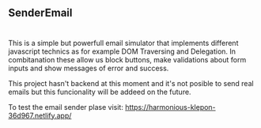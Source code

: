 ## SenderEmail
# 

This is a simple but powerfull email simulator that implements different javascript technics as for example DOM Traversing and Delegation. In combitanation these allow us block buttons, make validations about form inputs and show messages of error and success. 

This project hasn't backend at this moment and it's not posible to send real emails but this funcionality will be addeed on the future. 

To test the email sender plase visit: https://harmonious-klepon-36d967.netlify.app/